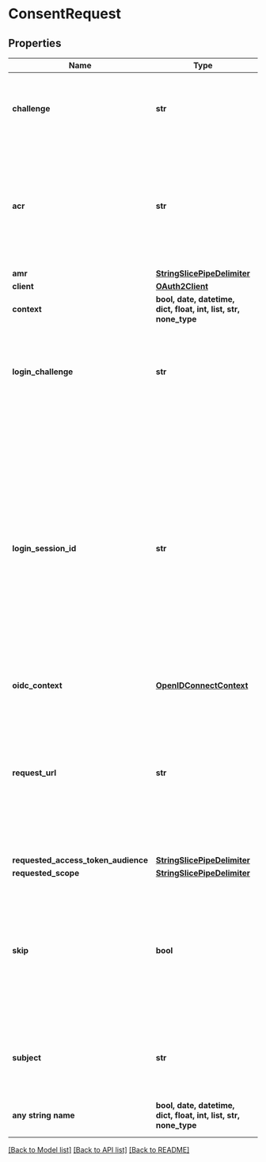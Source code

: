 # ConsentRequest


## Properties
Name | Type | Description | Notes
------------ | ------------- | ------------- | -------------
**challenge** | **str** | ID is the identifier (\&quot;authorization challenge\&quot;) of the consent authorization request. It is used to identify the session. | 
**acr** | **str** | ACR represents the Authentication AuthorizationContext Class Reference value for this authentication session. You can use it to express that, for example, a user authenticated using two factor authentication. | [optional] 
**amr** | [**StringSlicePipeDelimiter**](StringSlicePipeDelimiter.md) |  | [optional] 
**client** | [**OAuth2Client**](OAuth2Client.md) |  | [optional] 
**context** | **bool, date, datetime, dict, float, int, list, str, none_type** |  | [optional] 
**login_challenge** | **str** | LoginChallenge is the login challenge this consent challenge belongs to. It can be used to associate a login and consent request in the login &amp; consent app. | [optional] 
**login_session_id** | **str** | LoginSessionID is the login session ID. If the user-agent reuses a login session (via cookie / remember flag) this ID will remain the same. If the user-agent did not have an existing authentication session (e.g. remember is false) this will be a new random value. This value is used as the \&quot;sid\&quot; parameter in the ID Token and in OIDC Front-/Back- channel logout. It&#39;s value can generally be used to associate consecutive login requests by a certain user. | [optional] 
**oidc_context** | [**OpenIDConnectContext**](OpenIDConnectContext.md) |  | [optional] 
**request_url** | **str** | RequestURL is the original OAuth 2.0 Authorization URL requested by the OAuth 2.0 client. It is the URL which initiates the OAuth 2.0 Authorization Code or OAuth 2.0 Implicit flow. This URL is typically not needed, but might come in handy if you want to deal with additional request parameters. | [optional] 
**requested_access_token_audience** | [**StringSlicePipeDelimiter**](StringSlicePipeDelimiter.md) |  | [optional] 
**requested_scope** | [**StringSlicePipeDelimiter**](StringSlicePipeDelimiter.md) |  | [optional] 
**skip** | **bool** | Skip, if true, implies that the client has requested the same scopes from the same user previously. If true, you must not ask the user to grant the requested scopes. You must however either allow or deny the consent request using the usual API call. | [optional] 
**subject** | **str** | Subject is the user ID of the end-user that authenticated. Now, that end user needs to grant or deny the scope requested by the OAuth 2.0 client. | [optional] 
**any string name** | **bool, date, datetime, dict, float, int, list, str, none_type** | any string name can be used but the value must be the correct type | [optional]

[[Back to Model list]](../README.md#documentation-for-models) [[Back to API list]](../README.md#documentation-for-api-endpoints) [[Back to README]](../README.md)


